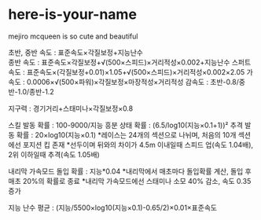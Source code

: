 # here-is-your-name
mejiro mcqueen is so cute and beautiful

초반, 중반 속도 : 표준속도×각질보정+지능난수								
종반 속도 : 표준속도×각질보정+√(500×스피드)×거리적성×0.002+지능난수
스퍼트 속도 : 표준속도×(각질보정+0.01)×1.05+√(500×스피드)×거리적성×0.002×2.05
가속도 : 0.0006×√(500×파워)×각질보정×마장적성×거리적성
감속도 : 초반-0.8/중반-1.0/종반-1.2

지구력 : 경기거리+스태미나×각질보정×0.8

스킬 발동 확률 : 100-9000/지능
흥분 상태 확률 : (6.5/log10(지능×0.1+1))²
추격 발동 확률 : 20×log10(지능×0.1)
*레이스는 24개의 섹션으로 나뉘며, 처음의 10개 섹션에선 포지션 킵 존재
*선두이며 뒤와의 차이가 4.5m 이내일때 스피드 업(속도 1.04배), 2위 이하일때 추격(속도 1.05배)

내리막 가속모드 돌입 확률 : 지능*0.04
*내리막에서 매초마다 돌입확률 계산, 돌입 후 매초 20%의 확률로 종료
*내리막 가속모드에선 스태미나 소모 40% 감소, 속도 0.35 증가

지능 난수 평균 : (지능/5500×log10(지능×0.1)-0.65/2)×0.01×표준속도
